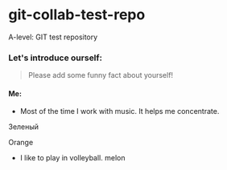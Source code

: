 # git-collab-test-repo
A-level: GIT test repository


### Let's introduce ourself:

> Please add some funny fact about yourself!

#### Me:

- Most of the time I work with music. It helps me concentrate.

Зеленый

Orange

- I like to play in volleyball.
melon
